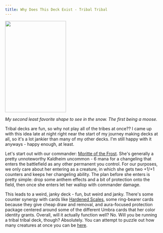 ```yaml
---
title: Why Does This Deck Exist - Tribal Tribal
---
```


<img src="https://cards.scryfall.io/large/front/2/2/22fdbe71-abca-4e48-99b2-1cb6b35d930b.jpg?1631051717" width="200" height="300">

_My second least favorite shape to see in the snow. The first being a moose._

Tribal decks are fun, so why not play all of the tribes at once?? I came up with this idea late at night right near the start of my journey making decks at all, so it's a lot jankier than many of my other decks. I'm still happy with it anyways - happy enough, at least.  

Let's start out with our commander: [Moritte of the Frost](https://scryfall.com/card/khm/223/moritte-of-the-frost). She's generally a pretty unnoteworthy Kaldheim uncommon - 6 mana for a changeling that enters the battlefield as any other permanent you control. For our purposes, we only care about her entering as a creature, in which she gets two +1/+1 counters and keeps her changeling ability. The plan before she enters is pretty simple: drop some anthem effects and a bit of protection onto the field, then once she enters let her wallop with commander damage.  

This leads to a weird, janky deck - fun, but weird and janky. There's some counter synergy with cards like [Hardened Scales](https://scryfall.com/card/lcc/243/hardened-scales), some ring-bearer cards because they give cheap draw and removal, and aura-focused protection package centered around some of the different Umbra cards that her color identity grants. Overall, will it actually function well? No. Will you be running a tribal tribal deck, though? Absolutely. You can attempt to puzzle out how many creatures at once you can be [here](https://archidekt.com/decks/11016082/tribal_tribal_testing).